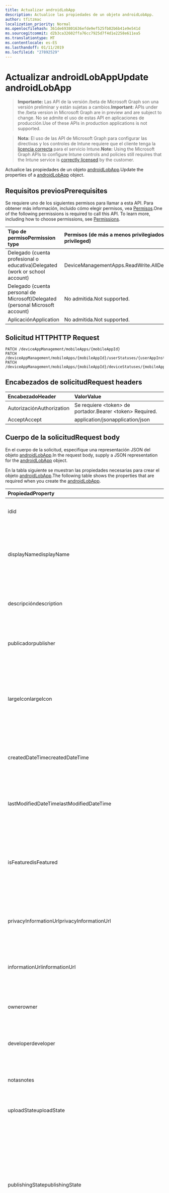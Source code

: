 ```yaml
---
title: Actualizar androidLobApp
description: Actualice las propiedades de un objeto androidLobApp.
author: tfitzmac
localization_priority: Normal
ms.openlocfilehash: 361de693801636efde9ef525fb02b6b41e9e541d
ms.sourcegitcommit: d2b3ca32602ffa76cc7925d7f4d1e2258e611ea5
ms.translationtype: MT
ms.contentlocale: es-ES
ms.lasthandoff: 01/11/2019
ms.locfileid: "27892529"
---
```

# <a name="update-androidlobapp"></a><span data-ttu-id="da45f-103">Actualizar androidLobApp</span><span class="sxs-lookup"><span data-stu-id="da45f-103">Update androidLobApp</span></span>

> <span data-ttu-id="da45f-104">**Importante:** Las API de la versión /beta de Microsoft Graph son una versión preliminar y están sujetas a cambios.</span><span class="sxs-lookup"><span data-stu-id="da45f-104">**Important:** APIs under the /beta version in Microsoft Graph are in preview and are subject to change.</span></span> <span data-ttu-id="da45f-105">No se admite el uso de estas API en aplicaciones de producción.</span><span class="sxs-lookup"><span data-stu-id="da45f-105">Use of these APIs in production applications is not supported.</span></span>

> <span data-ttu-id="da45f-106">**Nota:** El uso de las API de Microsoft Graph para configurar las directivas y los controles de Intune requiere que el cliente tenga la [licencia correcta](https://go.microsoft.com/fwlink/?linkid=839381) para el servicio Intune.</span><span class="sxs-lookup"><span data-stu-id="da45f-106">**Note:** Using the Microsoft Graph APIs to configure Intune controls and policies still requires that the Intune service is [correctly licensed](https://go.microsoft.com/fwlink/?linkid=839381) by the customer.</span></span>

<span data-ttu-id="da45f-107">Actualice las propiedades de un objeto [androidLobApp](../resources/intune-apps-androidlobapp.md).</span><span class="sxs-lookup"><span data-stu-id="da45f-107">Update the properties of a [androidLobApp](../resources/intune-apps-androidlobapp.md) object.</span></span>
## <a name="prerequisites"></a><span data-ttu-id="da45f-108">Requisitos previos</span><span class="sxs-lookup"><span data-stu-id="da45f-108">Prerequisites</span></span>
<span data-ttu-id="da45f-p102">Se requiere uno de los siguientes permisos para llamar a esta API. Para obtener más información, incluido cómo elegir permisos, vea [Permisos](/graph/permissions-reference).</span><span class="sxs-lookup"><span data-stu-id="da45f-p102">One of the following permissions is required to call this API. To learn more, including how to choose permissions, see [Permissions](/graph/permissions-reference).</span></span>

|<span data-ttu-id="da45f-111">Tipo de permiso</span><span class="sxs-lookup"><span data-stu-id="da45f-111">Permission type</span></span>|<span data-ttu-id="da45f-112">Permisos (de más a menos privilegiados)</span><span class="sxs-lookup"><span data-stu-id="da45f-112">Permissions (from most to least privileged)</span></span>|
|:---|:---|
|<span data-ttu-id="da45f-113">Delegado (cuenta profesional o educativa)</span><span class="sxs-lookup"><span data-stu-id="da45f-113">Delegated (work or school account)</span></span>|<span data-ttu-id="da45f-114">DeviceManagementApps.ReadWrite.All</span><span class="sxs-lookup"><span data-stu-id="da45f-114">DeviceManagementApps.ReadWrite.All</span></span>|
|<span data-ttu-id="da45f-115">Delegado (cuenta personal de Microsoft)</span><span class="sxs-lookup"><span data-stu-id="da45f-115">Delegated (personal Microsoft account)</span></span>|<span data-ttu-id="da45f-116">No admitida.</span><span class="sxs-lookup"><span data-stu-id="da45f-116">Not supported.</span></span>|
|<span data-ttu-id="da45f-117">Aplicación</span><span class="sxs-lookup"><span data-stu-id="da45f-117">Application</span></span>|<span data-ttu-id="da45f-118">No admitida.</span><span class="sxs-lookup"><span data-stu-id="da45f-118">Not supported.</span></span>|

## <a name="http-request"></a><span data-ttu-id="da45f-119">Solicitud HTTP</span><span class="sxs-lookup"><span data-stu-id="da45f-119">HTTP Request</span></span>
<!-- {
  "blockType": "ignored"
}
-->
``` http
PATCH /deviceAppManagement/mobileApps/{mobileAppId}
PATCH /deviceAppManagement/mobileApps/{mobileAppId}/userStatuses/{userAppInstallStatusId}/app
PATCH /deviceAppManagement/mobileApps/{mobileAppId}/deviceStatuses/{mobileAppInstallStatusId}/app
```

## <a name="request-headers"></a><span data-ttu-id="da45f-120">Encabezados de solicitud</span><span class="sxs-lookup"><span data-stu-id="da45f-120">Request headers</span></span>
|<span data-ttu-id="da45f-121">Encabezado</span><span class="sxs-lookup"><span data-stu-id="da45f-121">Header</span></span>|<span data-ttu-id="da45f-122">Valor</span><span class="sxs-lookup"><span data-stu-id="da45f-122">Value</span></span>|
|:---|:---|
|<span data-ttu-id="da45f-123">Autorización</span><span class="sxs-lookup"><span data-stu-id="da45f-123">Authorization</span></span>|<span data-ttu-id="da45f-124">Se requiere &lt;token&gt; de portador.</span><span class="sxs-lookup"><span data-stu-id="da45f-124">Bearer &lt;token&gt; Required.</span></span>|
|<span data-ttu-id="da45f-125">Accept</span><span class="sxs-lookup"><span data-stu-id="da45f-125">Accept</span></span>|<span data-ttu-id="da45f-126">application/json</span><span class="sxs-lookup"><span data-stu-id="da45f-126">application/json</span></span>|

## <a name="request-body"></a><span data-ttu-id="da45f-127">Cuerpo de la solicitud</span><span class="sxs-lookup"><span data-stu-id="da45f-127">Request body</span></span>
<span data-ttu-id="da45f-128">En el cuerpo de la solicitud, especifique una representación JSON del objeto [androidLobApp](../resources/intune-apps-androidlobapp.md).</span><span class="sxs-lookup"><span data-stu-id="da45f-128">In the request body, supply a JSON representation for the [androidLobApp](../resources/intune-apps-androidlobapp.md) object.</span></span>

<span data-ttu-id="da45f-129">En la tabla siguiente se muestran las propiedades necesarias para crear el objeto [androidLobApp](../resources/intune-apps-androidlobapp.md).</span><span class="sxs-lookup"><span data-stu-id="da45f-129">The following table shows the properties that are required when you create the [androidLobApp](../resources/intune-apps-androidlobapp.md).</span></span>

|<span data-ttu-id="da45f-130">Propiedad</span><span class="sxs-lookup"><span data-stu-id="da45f-130">Property</span></span>|<span data-ttu-id="da45f-131">Tipo</span><span class="sxs-lookup"><span data-stu-id="da45f-131">Type</span></span>|<span data-ttu-id="da45f-132">Descripción</span><span class="sxs-lookup"><span data-stu-id="da45f-132">Description</span></span>|
|:---|:---|:---|
|<span data-ttu-id="da45f-133">id</span><span class="sxs-lookup"><span data-stu-id="da45f-133">id</span></span>|<span data-ttu-id="da45f-134">Cadena</span><span class="sxs-lookup"><span data-stu-id="da45f-134">String</span></span>|<span data-ttu-id="da45f-135">Clave de la entidad.</span><span class="sxs-lookup"><span data-stu-id="da45f-135">Key of the entity.</span></span> <span data-ttu-id="da45f-136">Heredado de [mobileApp](../resources/intune-apps-mobileapp.md).</span><span class="sxs-lookup"><span data-stu-id="da45f-136">Inherited from [mobileApp](../resources/intune-apps-mobileapp.md)</span></span>|
|<span data-ttu-id="da45f-137">displayName</span><span class="sxs-lookup"><span data-stu-id="da45f-137">displayName</span></span>|<span data-ttu-id="da45f-138">Cadena</span><span class="sxs-lookup"><span data-stu-id="da45f-138">String</span></span>|<span data-ttu-id="da45f-139">Título de la aplicación importado o proporcionado por el administrador.</span><span class="sxs-lookup"><span data-stu-id="da45f-139">The admin provided or imported title of the app.</span></span> <span data-ttu-id="da45f-140">Heredado de [mobileApp](../resources/intune-apps-mobileapp.md).</span><span class="sxs-lookup"><span data-stu-id="da45f-140">Inherited from [mobileApp](../resources/intune-apps-mobileapp.md)</span></span>|
|<span data-ttu-id="da45f-141">descripción</span><span class="sxs-lookup"><span data-stu-id="da45f-141">description</span></span>|<span data-ttu-id="da45f-142">Cadena</span><span class="sxs-lookup"><span data-stu-id="da45f-142">String</span></span>|<span data-ttu-id="da45f-143">Descripción de la aplicación.</span><span class="sxs-lookup"><span data-stu-id="da45f-143">The description of the app.</span></span> <span data-ttu-id="da45f-144">Heredado de [mobileApp](../resources/intune-apps-mobileapp.md).</span><span class="sxs-lookup"><span data-stu-id="da45f-144">Inherited from [mobileApp](../resources/intune-apps-mobileapp.md)</span></span>|
|<span data-ttu-id="da45f-145">publicador</span><span class="sxs-lookup"><span data-stu-id="da45f-145">publisher</span></span>|<span data-ttu-id="da45f-146">Cadena</span><span class="sxs-lookup"><span data-stu-id="da45f-146">String</span></span>|<span data-ttu-id="da45f-147">Publicador de la aplicación.</span><span class="sxs-lookup"><span data-stu-id="da45f-147">The publisher of the app.</span></span> <span data-ttu-id="da45f-148">Heredado de [mobileApp](../resources/intune-apps-mobileapp.md).</span><span class="sxs-lookup"><span data-stu-id="da45f-148">Inherited from [mobileApp](../resources/intune-apps-mobileapp.md)</span></span>|
|<span data-ttu-id="da45f-149">largeIcon</span><span class="sxs-lookup"><span data-stu-id="da45f-149">largeIcon</span></span>|[<span data-ttu-id="da45f-150">mimeContent</span><span class="sxs-lookup"><span data-stu-id="da45f-150">mimeContent</span></span>](../resources/intune-shared-mimecontent.md)|<span data-ttu-id="da45f-151">Icono grande que se mostrará en los detalles de la aplicación y se usa para cargar el icono.</span><span class="sxs-lookup"><span data-stu-id="da45f-151">The large icon, to be displayed in the app details and used for upload of the icon.</span></span> <span data-ttu-id="da45f-152">Heredado de [mobileApp](../resources/intune-apps-mobileapp.md).</span><span class="sxs-lookup"><span data-stu-id="da45f-152">Inherited from [mobileApp](../resources/intune-apps-mobileapp.md)</span></span>|
|<span data-ttu-id="da45f-153">createdDateTime</span><span class="sxs-lookup"><span data-stu-id="da45f-153">createdDateTime</span></span>|<span data-ttu-id="da45f-154">DateTimeOffset</span><span class="sxs-lookup"><span data-stu-id="da45f-154">DateTimeOffset</span></span>|<span data-ttu-id="da45f-155">Fecha y hora de creación de la aplicación.</span><span class="sxs-lookup"><span data-stu-id="da45f-155">The date and time the app was created.</span></span> <span data-ttu-id="da45f-156">Heredado de [mobileApp](../resources/intune-apps-mobileapp.md).</span><span class="sxs-lookup"><span data-stu-id="da45f-156">Inherited from [mobileApp](../resources/intune-apps-mobileapp.md)</span></span>|
|<span data-ttu-id="da45f-157">lastModifiedDateTime</span><span class="sxs-lookup"><span data-stu-id="da45f-157">lastModifiedDateTime</span></span>|<span data-ttu-id="da45f-158">DateTimeOffset</span><span class="sxs-lookup"><span data-stu-id="da45f-158">DateTimeOffset</span></span>|<span data-ttu-id="da45f-159">Fecha y hora de la última modificación de la aplicación.</span><span class="sxs-lookup"><span data-stu-id="da45f-159">The date and time the app was last modified.</span></span> <span data-ttu-id="da45f-160">Heredado de [mobileApp](../resources/intune-apps-mobileapp.md).</span><span class="sxs-lookup"><span data-stu-id="da45f-160">Inherited from [mobileApp](../resources/intune-apps-mobileapp.md)</span></span>|
|<span data-ttu-id="da45f-161">isFeatured</span><span class="sxs-lookup"><span data-stu-id="da45f-161">isFeatured</span></span>|<span data-ttu-id="da45f-162">Booleano</span><span class="sxs-lookup"><span data-stu-id="da45f-162">Boolean</span></span>|<span data-ttu-id="da45f-163">Valor que indica si el administrador ha marcado la aplicación como destacada. Heredado de [mobileApp](../resources/intune-apps-mobileapp.md).</span><span class="sxs-lookup"><span data-stu-id="da45f-163">The value indicating whether the app is marked as featured by the admin. Inherited from [mobileApp](../resources/intune-apps-mobileapp.md)</span></span>|
|<span data-ttu-id="da45f-164">privacyInformationUrl</span><span class="sxs-lookup"><span data-stu-id="da45f-164">privacyInformationUrl</span></span>|<span data-ttu-id="da45f-165">Cadena</span><span class="sxs-lookup"><span data-stu-id="da45f-165">String</span></span>|<span data-ttu-id="da45f-166">La dirección URL de la declaración de privacidad.</span><span class="sxs-lookup"><span data-stu-id="da45f-166">The privacy statement Url.</span></span> <span data-ttu-id="da45f-167">Heredado de [mobileApp](../resources/intune-apps-mobileapp.md).</span><span class="sxs-lookup"><span data-stu-id="da45f-167">Inherited from [mobileApp](../resources/intune-apps-mobileapp.md)</span></span>|
|<span data-ttu-id="da45f-168">informationUrl</span><span class="sxs-lookup"><span data-stu-id="da45f-168">informationUrl</span></span>|<span data-ttu-id="da45f-169">Cadena</span><span class="sxs-lookup"><span data-stu-id="da45f-169">String</span></span>|<span data-ttu-id="da45f-170">La dirección URL para obtener más información.</span><span class="sxs-lookup"><span data-stu-id="da45f-170">The more information Url.</span></span> <span data-ttu-id="da45f-171">Heredado de [mobileApp](../resources/intune-apps-mobileapp.md).</span><span class="sxs-lookup"><span data-stu-id="da45f-171">Inherited from [mobileApp](../resources/intune-apps-mobileapp.md)</span></span>|
|<span data-ttu-id="da45f-172">owner</span><span class="sxs-lookup"><span data-stu-id="da45f-172">owner</span></span>|<span data-ttu-id="da45f-173">Cadena</span><span class="sxs-lookup"><span data-stu-id="da45f-173">String</span></span>|<span data-ttu-id="da45f-174">Propietario de la aplicación.</span><span class="sxs-lookup"><span data-stu-id="da45f-174">The owner of the app.</span></span> <span data-ttu-id="da45f-175">Heredado de [mobileApp](../resources/intune-apps-mobileapp.md).</span><span class="sxs-lookup"><span data-stu-id="da45f-175">Inherited from [mobileApp](../resources/intune-apps-mobileapp.md)</span></span>|
|<span data-ttu-id="da45f-176">developer</span><span class="sxs-lookup"><span data-stu-id="da45f-176">developer</span></span>|<span data-ttu-id="da45f-177">Cadena</span><span class="sxs-lookup"><span data-stu-id="da45f-177">String</span></span>|<span data-ttu-id="da45f-178">Desarrollador de la aplicación.</span><span class="sxs-lookup"><span data-stu-id="da45f-178">The developer of the app.</span></span> <span data-ttu-id="da45f-179">Heredado de [mobileApp](../resources/intune-apps-mobileapp.md).</span><span class="sxs-lookup"><span data-stu-id="da45f-179">Inherited from [mobileApp](../resources/intune-apps-mobileapp.md)</span></span>|
|<span data-ttu-id="da45f-180">notas</span><span class="sxs-lookup"><span data-stu-id="da45f-180">notes</span></span>|<span data-ttu-id="da45f-181">Cadena</span><span class="sxs-lookup"><span data-stu-id="da45f-181">String</span></span>|<span data-ttu-id="da45f-182">Notas de la aplicación.</span><span class="sxs-lookup"><span data-stu-id="da45f-182">Notes for the app.</span></span> <span data-ttu-id="da45f-183">Heredado de [mobileApp](../resources/intune-apps-mobileapp.md).</span><span class="sxs-lookup"><span data-stu-id="da45f-183">Inherited from [mobileApp](../resources/intune-apps-mobileapp.md)</span></span>|
|<span data-ttu-id="da45f-184">uploadState</span><span class="sxs-lookup"><span data-stu-id="da45f-184">uploadState</span></span>|<span data-ttu-id="da45f-185">Int32</span><span class="sxs-lookup"><span data-stu-id="da45f-185">Int32</span></span>|<span data-ttu-id="da45f-186">El estado de carga.</span><span class="sxs-lookup"><span data-stu-id="da45f-186">The upload state.</span></span> <span data-ttu-id="da45f-187">Heredado de [mobileApp](../resources/intune-apps-mobileapp.md).</span><span class="sxs-lookup"><span data-stu-id="da45f-187">Inherited from [mobileApp](../resources/intune-apps-mobileapp.md)</span></span>|
|<span data-ttu-id="da45f-188">publishingState</span><span class="sxs-lookup"><span data-stu-id="da45f-188">publishingState</span></span>|[<span data-ttu-id="da45f-189">mobileAppPublishingState</span><span class="sxs-lookup"><span data-stu-id="da45f-189">mobileAppPublishingState</span></span>](../resources/intune-apps-mobileapppublishingstate.md)|<span data-ttu-id="da45f-190">Estado de publicación de la aplicación.</span><span class="sxs-lookup"><span data-stu-id="da45f-190">The publishing state for the app.</span></span> <span data-ttu-id="da45f-191">La aplicación no puede asignarse a menos que se publique.</span><span class="sxs-lookup"><span data-stu-id="da45f-191">The app cannot be assigned unless the app is published.</span></span> <span data-ttu-id="da45f-192">Se hereda de [mobileApp](../resources/intune-apps-mobileapp.md).</span><span class="sxs-lookup"><span data-stu-id="da45f-192">Inherited from [mobileApp](../resources/intune-apps-mobileapp.md).</span></span> <span data-ttu-id="da45f-193">Los valores posibles son: `notPublished`, `processing` y `published`.</span><span class="sxs-lookup"><span data-stu-id="da45f-193">Possible values are: `notPublished`, `processing`, `published`.</span></span>|
|<span data-ttu-id="da45f-194">committedContentVersion</span><span class="sxs-lookup"><span data-stu-id="da45f-194">committedContentVersion</span></span>|<span data-ttu-id="da45f-195">Cadena</span><span class="sxs-lookup"><span data-stu-id="da45f-195">String</span></span>|<span data-ttu-id="da45f-196">Versión interna del contenido confirmado.</span><span class="sxs-lookup"><span data-stu-id="da45f-196">The internal committed content version.</span></span> <span data-ttu-id="da45f-197">Heredado de [mobileLobApp](../resources/intune-apps-mobilelobapp.md).</span><span class="sxs-lookup"><span data-stu-id="da45f-197">Inherited from [mobileLobApp](../resources/intune-apps-mobilelobapp.md)</span></span>|
|<span data-ttu-id="da45f-198">fileName</span><span class="sxs-lookup"><span data-stu-id="da45f-198">fileName</span></span>|<span data-ttu-id="da45f-199">Cadena</span><span class="sxs-lookup"><span data-stu-id="da45f-199">String</span></span>|<span data-ttu-id="da45f-200">Nombre del archivo de la aplicación de LOB principal.</span><span class="sxs-lookup"><span data-stu-id="da45f-200">The name of the main Lob application file.</span></span> <span data-ttu-id="da45f-201">Heredado de [mobileLobApp](../resources/intune-apps-mobilelobapp.md).</span><span class="sxs-lookup"><span data-stu-id="da45f-201">Inherited from [mobileLobApp](../resources/intune-apps-mobilelobapp.md)</span></span>|
|<span data-ttu-id="da45f-202">size</span><span class="sxs-lookup"><span data-stu-id="da45f-202">size</span></span>|<span data-ttu-id="da45f-203">Int64</span><span class="sxs-lookup"><span data-stu-id="da45f-203">Int64</span></span>|<span data-ttu-id="da45f-204">Tamaño total, incluidos todos los archivos cargados.</span><span class="sxs-lookup"><span data-stu-id="da45f-204">The total size, including all uploaded files.</span></span> <span data-ttu-id="da45f-205">Heredado de [mobileLobApp](../resources/intune-apps-mobilelobapp.md).</span><span class="sxs-lookup"><span data-stu-id="da45f-205">Inherited from [mobileLobApp](../resources/intune-apps-mobilelobapp.md)</span></span>|
|<span data-ttu-id="da45f-206">packageId</span><span class="sxs-lookup"><span data-stu-id="da45f-206">packageId</span></span>|<span data-ttu-id="da45f-207">Cadena</span><span class="sxs-lookup"><span data-stu-id="da45f-207">String</span></span>|<span data-ttu-id="da45f-208">El identificador del paquete.</span><span class="sxs-lookup"><span data-stu-id="da45f-208">The package identifier.</span></span>|
|<span data-ttu-id="da45f-209">identityName</span><span class="sxs-lookup"><span data-stu-id="da45f-209">identityName</span></span>|<span data-ttu-id="da45f-210">Cadena</span><span class="sxs-lookup"><span data-stu-id="da45f-210">String</span></span>|<span data-ttu-id="da45f-211">Nombre de la identidad.</span><span class="sxs-lookup"><span data-stu-id="da45f-211">The Identity Name.</span></span>|
|<span data-ttu-id="da45f-212">minimumSupportedOperatingSystem</span><span class="sxs-lookup"><span data-stu-id="da45f-212">minimumSupportedOperatingSystem</span></span>|[<span data-ttu-id="da45f-213">androidMinimumOperatingSystem</span><span class="sxs-lookup"><span data-stu-id="da45f-213">androidMinimumOperatingSystem</span></span>](../resources/intune-apps-androidminimumoperatingsystem.md)|<span data-ttu-id="da45f-214">Valor del sistema operativo mínimo aplicable.</span><span class="sxs-lookup"><span data-stu-id="da45f-214">The value for the minimum applicable operating system.</span></span>|
|<span data-ttu-id="da45f-215">versionName</span><span class="sxs-lookup"><span data-stu-id="da45f-215">versionName</span></span>|<span data-ttu-id="da45f-216">Cadena</span><span class="sxs-lookup"><span data-stu-id="da45f-216">String</span></span>|<span data-ttu-id="da45f-217">El nombre de la versión de la aplicación de línea de negocio (LoB) de Android.</span><span class="sxs-lookup"><span data-stu-id="da45f-217">The version name of Android Line of Business (LoB) app.</span></span>|
|<span data-ttu-id="da45f-218">versionCode</span><span class="sxs-lookup"><span data-stu-id="da45f-218">versionCode</span></span>|<span data-ttu-id="da45f-219">Cadena</span><span class="sxs-lookup"><span data-stu-id="da45f-219">String</span></span>|<span data-ttu-id="da45f-220">El código de versión de la aplicación de línea de negocio (LoB) de Android.</span><span class="sxs-lookup"><span data-stu-id="da45f-220">The version code of Android Line of Business (LoB) app.</span></span>|
|<span data-ttu-id="da45f-221">identityVersion</span><span class="sxs-lookup"><span data-stu-id="da45f-221">identityVersion</span></span>|<span data-ttu-id="da45f-222">Cadena</span><span class="sxs-lookup"><span data-stu-id="da45f-222">String</span></span>|<span data-ttu-id="da45f-223">Versión de la identidad.</span><span class="sxs-lookup"><span data-stu-id="da45f-223">The identity version.</span></span>|



## <a name="response"></a><span data-ttu-id="da45f-224">Respuesta</span><span class="sxs-lookup"><span data-stu-id="da45f-224">Response</span></span>
<span data-ttu-id="da45f-225">Si se ejecuta correctamente, este método devuelve un código de respuesta `200 OK` y un objeto [androidLobApp](../resources/intune-apps-androidlobapp.md) actualizado en el cuerpo de la respuesta.</span><span class="sxs-lookup"><span data-stu-id="da45f-225">If successful, this method returns a `200 OK` response code and an updated [androidLobApp](../resources/intune-apps-androidlobapp.md) object in the response body.</span></span>

## <a name="example"></a><span data-ttu-id="da45f-226">Ejemplo</span><span class="sxs-lookup"><span data-stu-id="da45f-226">Example</span></span>
### <a name="request"></a><span data-ttu-id="da45f-227">Solicitud</span><span class="sxs-lookup"><span data-stu-id="da45f-227">Request</span></span>
<span data-ttu-id="da45f-228">Aquí tiene un ejemplo de la solicitud.</span><span class="sxs-lookup"><span data-stu-id="da45f-228">Here is an example of the request.</span></span>
``` http
PATCH https://graph.microsoft.com/beta/deviceAppManagement/mobileApps/{mobileAppId}
Content-type: application/json
Content-length: 1313

{
  "displayName": "Display Name value",
  "description": "Description value",
  "publisher": "Publisher value",
  "largeIcon": {
    "@odata.type": "microsoft.graph.mimeContent",
    "type": "Type value",
    "value": "dmFsdWU="
  },
  "lastModifiedDateTime": "2017-01-01T00:00:35.1329464-08:00",
  "isFeatured": true,
  "privacyInformationUrl": "https://example.com/privacyInformationUrl/",
  "informationUrl": "https://example.com/informationUrl/",
  "owner": "Owner value",
  "developer": "Developer value",
  "notes": "Notes value",
  "uploadState": 11,
  "publishingState": "processing",
  "committedContentVersion": "Committed Content Version value",
  "fileName": "File Name value",
  "size": 4,
  "packageId": "Package Id value",
  "identityName": "Identity Name value",
  "minimumSupportedOperatingSystem": {
    "@odata.type": "microsoft.graph.androidMinimumOperatingSystem",
    "v4_0": true,
    "v4_0_3": true,
    "v4_1": true,
    "v4_2": true,
    "v4_3": true,
    "v4_4": true,
    "v5_0": true,
    "v5_1": true,
    "v6_0": true,
    "v7_0": true,
    "v7_1": true,
    "v8_0": true,
    "v8_1": true,
    "v9_0": true
  },
  "versionName": "Version Name value",
  "versionCode": "Version Code value",
  "identityVersion": "Identity Version value"
}
```

### <a name="response"></a><span data-ttu-id="da45f-229">Respuesta</span><span class="sxs-lookup"><span data-stu-id="da45f-229">Response</span></span>
<span data-ttu-id="da45f-p120">Aquí tiene un ejemplo de la respuesta. Nota: Puede que el objeto de respuesta que aparece aquí se trunque para abreviar. Todas las propiedades se devolverán de una llamada real.</span><span class="sxs-lookup"><span data-stu-id="da45f-p120">Here is an example of the response. Note: The response object shown here may be truncated for brevity. All of the properties will be returned from an actual call.</span></span>
``` http
HTTP/1.1 200 OK
Content-Type: application/json
Content-Length: 1473

{
  "@odata.type": "#microsoft.graph.androidLobApp",
  "id": "4b9a27d0-27d0-4b9a-d027-9a4bd0279a4b",
  "displayName": "Display Name value",
  "description": "Description value",
  "publisher": "Publisher value",
  "largeIcon": {
    "@odata.type": "microsoft.graph.mimeContent",
    "type": "Type value",
    "value": "dmFsdWU="
  },
  "createdDateTime": "2017-01-01T00:02:43.5775965-08:00",
  "lastModifiedDateTime": "2017-01-01T00:00:35.1329464-08:00",
  "isFeatured": true,
  "privacyInformationUrl": "https://example.com/privacyInformationUrl/",
  "informationUrl": "https://example.com/informationUrl/",
  "owner": "Owner value",
  "developer": "Developer value",
  "notes": "Notes value",
  "uploadState": 11,
  "publishingState": "processing",
  "committedContentVersion": "Committed Content Version value",
  "fileName": "File Name value",
  "size": 4,
  "packageId": "Package Id value",
  "identityName": "Identity Name value",
  "minimumSupportedOperatingSystem": {
    "@odata.type": "microsoft.graph.androidMinimumOperatingSystem",
    "v4_0": true,
    "v4_0_3": true,
    "v4_1": true,
    "v4_2": true,
    "v4_3": true,
    "v4_4": true,
    "v5_0": true,
    "v5_1": true,
    "v6_0": true,
    "v7_0": true,
    "v7_1": true,
    "v8_0": true,
    "v8_1": true,
    "v9_0": true
  },
  "versionName": "Version Name value",
  "versionCode": "Version Code value",
  "identityVersion": "Identity Version value"
}
```





